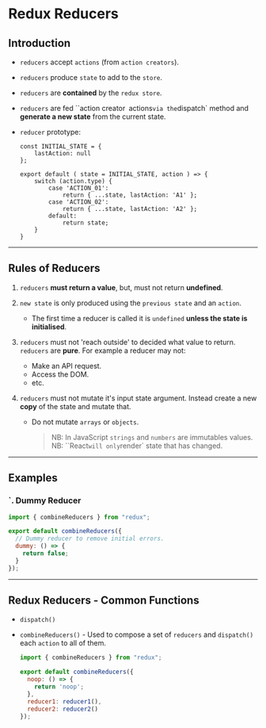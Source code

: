 # Redux Reducers

## Introduction

* `reducers` accept `actions` (from `action creators`).

* `reducers` produce `state` to add to the `store`.

* `reducers` are **contained** by the `redux store`.

* `reducers` are fed ``action creator` `actions` via the `dispatch` method and __generate a new state__ from the current state.

* `reducer` prototype:
  ```
  const INITIAL_STATE = {
      lastAction: null
  };

  export default ( state = INITIAL_STATE, action ) => {
      switch (action.type) {
          case 'ACTION_01':
              return { ...state, lastAction: 'A1' };
          case 'ACTION_02':
              return { ...state, lastAction: 'A2' };
          default:
              return state;
      }
  }
  ```

---

## Rules of Reducers

1. `reducers` **must return a value**, but, must not return **undefined**.

2. `new state` is only produced using the `previous state` and an `action`.

   - The first time a reducer is called it is `undefined` **unless the state is initialised**.

3. `reducers` must not 'reach outside' to decided what value to return. `reducers` are **pure**. For example a reducer may not:

   - Make an API request.
   - Access the DOM.
   - etc.

4. `reducers` must not mutate it's input state argument. Instead create a new **copy** of the state and mutate that.
   - Do not mutate `arrays` or `objects`.
     > NB: In JavaScript `strings` and `numbers` are immutables values.
     > NB: ``React`will only`render` state that has changed.

---

## Examples

### `. Dummy Reducer

```javascript
import { combineReducers } from "redux";

export default combineReducers({
  // Dummy reducer to remove initial errors.
  dummy: () => {
    return false;
  }
});
```

---

## Redux Reducers - Common Functions

* `dispatch()`

* `combineReducers()` - Used to compose a set of `reducers` and `dispatch()` each `action` to all of them. 
  ```javascript
  import { combineReducers } from "redux";

  export default combineReducers({
    noop: () => {
      return 'noop';
    },
    reducer1: reducer1(),
    reducer2: reducer2()
  });

  ```

